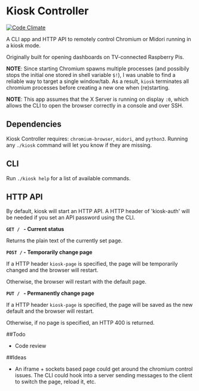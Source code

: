 Kiosk Controller
================

[![Code Climate](https://codeclimate.com/github/telusdigital/kiosk-controller/badges/gpa.svg)](https://codeclimate.com/github/telusdigital/kiosk-controller)

A CLI app and HTTP API to remotely control Chromium or Midori running in a kiosk mode.

Originally built for opening dashboards on TV-connected Raspberry Pis.

**NOTE**: Since starting Chromium spawns multiple processes (and possibily stops the initial one stored in shell variable `$!`), I was unable to find a reliable way to target a single window/tab. As a result, `kiosk` terminates all chromium processes before creating a new one when (re)starting.

**NOTE**: This app assumes that the X Server is running on display `:0`, which allows the CLI to open the browser correctly in a console and over SSH.

## Dependencies

Kiosk Controller requires: `chromium-browser`, `midori`, and `python3`. Running any `./kiosk` command will let you know if they are missing.

## CLI

Run `./kiosk help` for a list of available commands.

## HTTP API

By default, kiosk will start an HTTP API. A HTTP header of 'kiosk-auth' will be needed if you set an API password using the CLI.

**`GET / ` - Current status**

Returns the plain text of the currently set page.

**`POST /` - Temporarily change page**

If a HTTP header `kiosk-page` is specified, the page will be temporarily changed and the browser will restart.

Otherwise, the browser will restart with the default page.

**`PUT / ` - Permanently change page**

If a HTTP header `kiosk-page` is specified, the page will be saved as the new default and the browser will restart.

Otherwise, if no page is specified, an HTTP 400 is returned.

##Todo

- Code review

##Ideas

- An iframe + sockets based page could get around the chromium control issues. The CLI could hook into a server sending messages to the client to switch the page, reload it, etc.
